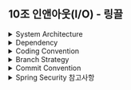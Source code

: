 ## 10조 인앤아웃(I/O) - 링끌

<details>

<summary>System Architecture</summary>

<img width="951" alt="Linggle-architecture" src="https://user-images.githubusercontent.com/87016418/181003905-d0d09f8b-9dc0-472a-b373-30c202fbb5fa.png">


</details>

<details>
<summary>Dependency</summary>
 
* Spring Web
* Spring Security
* OAuth2 Client
* Oauth2 Resource Server
* Spring Data JPA
* Spring Data Redis
* Spring Configuration Processor
* MariaDB Driver
* Validation
 
</details>

<details>
<summary>Coding Convention</summary>
 
* 패키지 네이밍 규칙
  * lowerCamelCase
* 클래스 네이밍 규칙
  * UpperCamelCase(PascalCase)
* DB 네이밍 규칙
  * lower_snake_case
* Code Style
  * Google Java Style Guide 플러그인 적용
    * 추가 설정
    * Indent : 4
    * Tab Size : 4

</details>

<details>
<summary>Branch Strategy</summary>

* Respositories
  * upstream(Upstream Repository)
  * origin(Origin Repostiory)
  
* Branches
  * main : 제품으로 출시될 수 있는 브랜치
  * feature : 기능 단위 개발 브랜치
    * feature/feature-name
  * issue : 발생한 버그를 수정하는 브랜치
    * issue/issue-number 
 
 
</details>

<details>
 
<summary>Commit Convention</summary>

커밋 메세지는 두 단락으로 구성한다.

```
type: Subject

body
```

각 단락은 공백 한 줄로 구문한다. 

### Type: 

type은 커밋의 종류에 따라 사전에 정의한 단어를 사용한다.

사용 가능한 type은 아래와 같이 정의한다.

* `Add`: 클래스 파일 추가
* `Remove`: 코드 및 클래스 파일의 삭제
* `Feat`: 새로운 기능 추가
* `Test`: 테스트 코드 추가
* `Fix`: 버그 수정
* `Style`: 포맷팅, 오탈자 수정
* `Chore`: 라이브러리 추가 등의 설정 작업
* `Docs`: 문서 수정
* `Refactor`: 코드 리팩토링

### Subject:

Subject는 영문 대문자로 시작하며 명령문을 사용한다. 

마침표(.)를 찍지 않는다.

영문 30자를 넘지 않는다.

### Body:

body는 꼭 필요하지 않은 경우는 생략하되 적어야 할 경우 `무엇을, 왜`에 맞춰 작성한다. 

한글을 사용한다.

15개 내의 단어로 구성한다.
 
</details>

<details>
<summary>Spring Security 참고사항</summary>

흐름 요약
1. 로그인 요청(/login)
   1. JwtAuthenticationFilter/attemptAuthentication()
   2. PrincipalDetail Service(loadUserService)
   3. PrincipalDetails
   4. JwtAuthenticationFilter/successfulAuthentication()
      1. 토큰 발급

2. 일반 요청
   1. JwtAuthorizationFilter/doFilterInternal
      1. 토큰 검증
      2. 유저 검증
      3. 시큐리티 세션 저장(권한 확인용)
</details>
